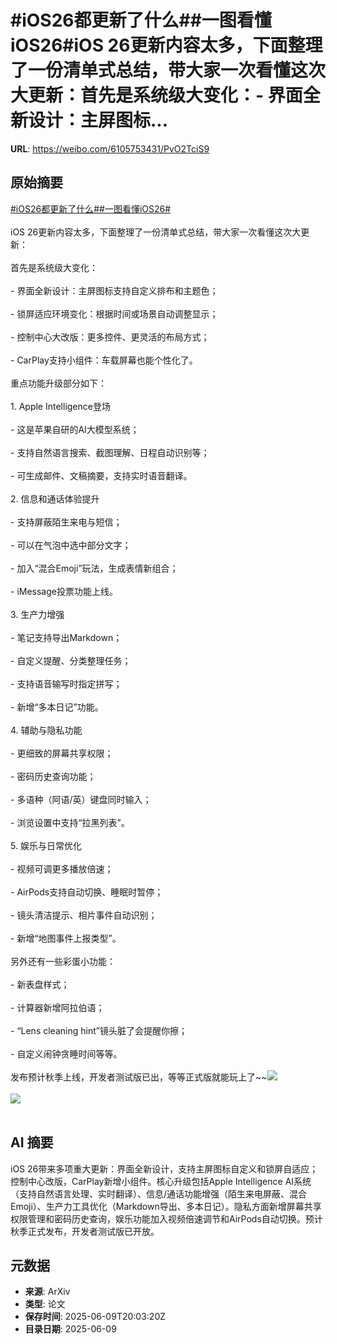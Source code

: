# #iOS26都更新了什么##一图看懂iOS26#iOS 26更新内容太多，下面整理了一份清单式总结，带大家一次看懂这次大更新：首先是系统级大变化：- 界面全新设计：主屏图标...

**URL**: https://weibo.com/6105753431/PvO2TciS9

## 原始摘要

<a href="https://m.weibo.cn/search?containerid=231522type%3D1%26t%3D10%26q%3D%23iOS26%E9%83%BD%E6%9B%B4%E6%96%B0%E4%BA%86%E4%BB%80%E4%B9%88%23&amp;extparam=%23iOS26%E9%83%BD%E6%9B%B4%E6%96%B0%E4%BA%86%E4%BB%80%E4%B9%88%23" data-hide=""><span class="surl-text">#iOS26都更新了什么#</span></a><a href="https://m.weibo.cn/search?containerid=231522type%3D1%26t%3D10%26q%3D%23%E4%B8%80%E5%9B%BE%E7%9C%8B%E6%87%82iOS26%23&amp;extparam=%23%E4%B8%80%E5%9B%BE%E7%9C%8B%E6%87%82iOS26%23" data-hide=""><span class="surl-text">#一图看懂iOS26#</span></a><br><br>iOS 26更新内容太多，下面整理了一份清单式总结，带大家一次看懂这次大更新：<br><br>首先是系统级大变化：<br><br>- 界面全新设计：主屏图标支持自定义排布和主题色；<br>    <br>- 锁屏适应环境变化：根据时间或场景自动调整显示；<br>    <br>- 控制中心大改版：更多控件、更灵活的布局方式；<br>    <br>- CarPlay支持小组件：车载屏幕也能个性化了。<br>    <br>重点功能升级部分如下：<br><br>1. Apple Intelligence登场<br>    <br>    - 这是苹果自研的AI大模型系统；<br>        <br>    - 支持自然语言搜索、截图理解、日程自动识别等；<br>        <br>    - 可生成邮件、文稿摘要，支持实时语音翻译。<br>        <br>2. 信息和通话体验提升<br>    <br>    - 支持屏蔽陌生来电与短信；<br>        <br>    - 可以在气泡中选中部分文字；<br>        <br>    - 加入“混合Emoji”玩法，生成表情新组合；<br>        <br>    - iMessage投票功能上线。<br>        <br>3. 生产力增强<br>    <br>    - 笔记支持导出Markdown；<br>        <br>    - 自定义提醒、分类整理任务；<br>        <br>    - 支持语音输写时指定拼写；<br>        <br>    - 新增“多本日记”功能。<br>        <br>4. 辅助与隐私功能<br>    <br>    - 更细致的屏幕共享权限；<br>        <br>    - 密码历史查询功能；<br>        <br>    - 多语种（阿语/英）键盘同时输入；<br>        <br>    - 浏览设置中支持“拉黑列表”。<br>        <br>5. 娱乐与日常优化<br>    <br>    - 视频可调更多播放倍速；<br>        <br>    - AirPods支持自动切换、睡眠时暂停；<br>        <br>    - 镜头清洁提示、相片事件自动识别；<br>        <br>    - 新增“地图事件上报类型”。<br>        <br>另外还有一些彩蛋小功能：<br><br>- 新表盘样式；<br>    <br>- 计算器新增阿拉伯语；<br>    <br>- “Lens cleaning hint”镜头脏了会提醒你擦；<br>    <br>- 自定义闹钟贪睡时间等等。<br>      <br>发布预计秋季上线，开发者测试版已出，等等正式版就能玩上了~~<img style="" src="https://tvax2.sinaimg.cn/large/006Fd7o3ly1i29m2i7eufj30p00e2k0d.jpg" referrerpolicy="no-referrer"><br><br><img style="" src="https://tvax4.sinaimg.cn/large/006Fd7o3ly1i29m2npqhoj318g0p010z.jpg" referrerpolicy="no-referrer"><br><br>

## AI 摘要

iOS 26带来多项重大更新：界面全新设计，支持主屏图标自定义和锁屏自适应；控制中心改版，CarPlay新增小组件。核心升级包括Apple Intelligence AI系统（支持自然语言处理、实时翻译）、信息/通话功能增强（陌生来电屏蔽、混合Emoji）、生产力工具优化（Markdown导出、多本日记）。隐私方面新增屏幕共享权限管理和密码历史查询，娱乐功能加入视频倍速调节和AirPods自动切换。预计秋季正式发布，开发者测试版已开放。

## 元数据

- **来源**: ArXiv
- **类型**: 论文
- **保存时间**: 2025-06-09T20:03:20Z
- **目录日期**: 2025-06-09
